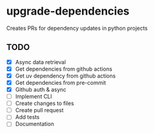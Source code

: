 # upgrade-dependencies

Creates PRs for dependency updates in python projects

## TODO

- [x] Async data retrieval
- [x] Get dependencies from github actions
- [x] Get uv dependency from github actions
- [x] Get dependencies from pre-commit
- [x] Github auth & async
- [ ] Implement CLI
- [ ] Create changes to files
- [ ] Create pull request
- [ ] Add tests
- [ ] Documentation
